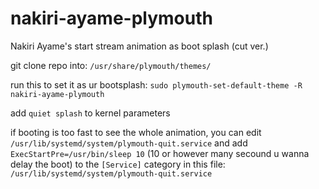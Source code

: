 # nakiri-ayame-plymouth
Nakiri Ayame's start stream animation as boot splash (cut ver.)


git clone repo into:
`/usr/share/plymouth/themes/`

run this to set it as ur bootsplash:
`sudo plymouth-set-default-theme -R nakiri-ayame-plymouth`

add `quiet splash` to kernel parameters


if booting is too fast to see the whole animation, you can edit 
`/usr/lib/systemd/system/plymouth-quit.service`
and add 
`ExecStartPre=/usr/bin/sleep 10` (10 or however many secound u wanna delay the boot)
to the `[Service]` category in this file: 
`/usr/lib/systemd/system/plymouth-quit.service`

